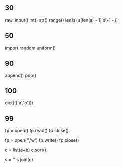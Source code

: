 ## 30
raw_input()
int()
str()
range()
len(s)
s[len(s) - 1] s[-1 - i]

## 50
import
random.uniform()

## 90
append() 
pop()

## 100
dict([['a','b']])

## 99
fp = open()
fp.read()
fp.close()

fp = open('','w')
fp.write()
fp.close()

c = list(a+b)
c.sort()

s = ''
s.join(c)

